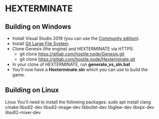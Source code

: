 # HEXTERMINATE

## Building on Windows

- Install Visual Studio 2019 (you can use the [Community edition](https://visualstudio.microsoft.com/vs/community/)).
- Install [Git Large File System](https://git-lfs.github.com).
- Clone Genesis (the engine) and HEXTERMINATE via HTTPS:
    - git clone https://gitlab.com/hostile.node/Genesis.git
    - git clone https://gitlab.com/hostile.node/Hexterminate.git
- In your clone of HEXTERMINATE, run **generate_vs_sln.bat**
- You'll now have a **Hexterminate.sln** which you can use to build the game.

## Building on Linux

Linux
You'll need to install the following packages:
sudo apt install clang cmake libsdl2-dev libsdl2-image-dev libbullet-dev libglew-dev libvpx-dev libsdl2-mixer-dev